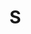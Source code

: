 S
============================

<!---
- 👋 Hi, I’m @shinhzy
- 👀 I’m interested in ...
- 🌱 I’m currently learning ...
- 💞️ I’m looking to collaborate on ...
- 📫 How to reach me ...
--->

<!---
shinhzy/shinhzy is a ✨ special ✨ repository because its `README.md` (this file) appears on your GitHub profile.
You can click the Preview link to take a look at your changes.
--->
